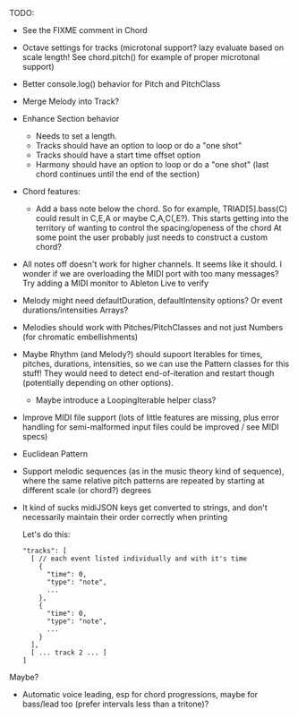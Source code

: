 TODO:
- See the FIXME comment in Chord
- Octave settings for tracks
  (microtonal support? lazy evaluate based on scale length! See chord.pitch() for example of proper microtonal support)
- Better console.log() behavior for Pitch and PitchClass
- Merge Melody into Track?
- Enhance Section behavior
  - Needs to set a length.
  - Tracks should have an option to loop or do a "one shot"
  - Tracks should have a start time offset option
  - Harmony should have an option to loop or do a "one shot" (last chord continues until the end of the section)
- Chord features:
  - Add a bass note below the chord.
    So for example, TRIAD[5].bass(C) could result in C,E,A or maybe C,A,C(,E?).
    This starts getting into the territory of wanting to control the spacing/openess of the chord
    At some point the user probably just needs to construct a custom chord?
- All notes off doesn't work for higher channels. It seems like it should. I wonder if we are overloading the MIDI port with too many messages? Try adding a MIDI monitor to Ableton Live to verify
- Melody might need defaultDuration, defaultIntensity options? Or event durations/intensities Arrays?
- Melodies should work with Pitches/PitchClasses and not just Numbers (for chromatic embellishments)
- Maybe Rhythm (and Melody?) should supoort Iterables for times, pitches, durations, intensities, so we can use
  the Pattern classes for this stuff! They would need to detect end-of-iteration and restart though (potentially depending on other options).
  - Maybe introduce a LoopingIterable helper class?
- Improve MIDI file support (lots of little features are missing, plus error handling for semi-malformed input files could be improved / see MIDI specs)
- Euclidean Pattern
- Support melodic sequences (as in the music theory kind of sequence), where the same relative pitch patterns are repeated by starting at different scale (or chord?) degrees
- It kind of sucks midiJSON keys get converted to strings, and don't necessarily maintain their order correctly when printing

  Let's do this:

      "tracks": [
        [ // each event listed individually and with it's time
          {
            "time": 0,
            "type": "note",
            ...
          },
          {
            "time": 0,
            "type": "note",
            ...
          }
        ],
        [ ... track 2 ... ]
      ]

Maybe?
- Automatic voice leading, esp for chord progressions, maybe for bass/lead too (prefer intervals less than a tritone)?
